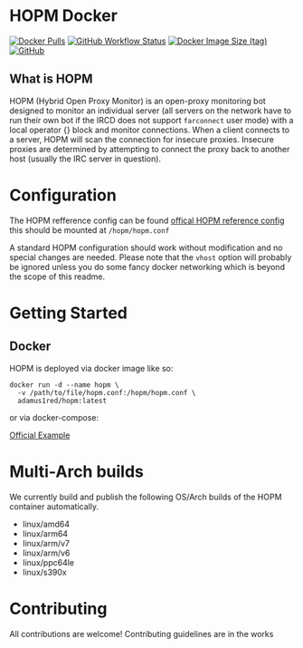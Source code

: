 # HOPM Docker
[![Docker Pulls](https://img.shields.io/docker/pulls/adamus1red/hopm?style=for-the-badge)](https://hub.docker.com/r/adamus1red/hopm)
[![GitHub Workflow Status](https://img.shields.io/github/actions/workflow/status/adamus1red/docker-hopm/docker-publish.yml?style=for-the-badge)](https://github.com/adamus1red/docker-hopm/actions)
[![Docker Image Size (tag)](https://img.shields.io/docker/image-size/adamus1red/hopm/latest?style=for-the-badge)](https://hub.docker.com/r/adamus1red/hopm/tags)
[![GitHub](https://img.shields.io/github/license/adamus1red/docker-hopm?style=for-the-badge)](https://github.com/adamus1red/docker-hopm)
## What is HOPM
HOPM (Hybrid Open Proxy Monitor) is an open-proxy monitoring bot designed to
monitor an individual server (all servers on the network have to run their own
bot if the IRCD does not support `farconnect` user mode) with a local
operator {} block and monitor connections. When a client connects to a server,
HOPM will scan the connection for insecure proxies. Insecure proxies are
determined by attempting to connect the proxy back to another host (usually the
IRC server in question).

# Configuration

The HOPM refference config can be found [offical HOPM reference config](https://github.com/ircd-hybrid/hopm/blob/master/doc/reference.conf) this should be mounted at `/hopm/hopm.conf`

A standard HOPM configuration should work without modification and no special changes are needed. Please note that the `vhost` option will probably be ignored unless you do some fancy docker networking which is beyond the scope of this readme.

# Getting Started

## Docker

HOPM is deployed via docker image like so:

```
docker run -d --name hopm \
  -v /path/to/file/hopm.conf:/hopm/hopm.conf \
  adamus1red/hopm:latest
```

or via docker-compose:

[Official Example](https://github.com/adamus1red/docker-hopm/blob/main/docker-compose.yml)

# Multi-Arch builds

We currently build and publish the following OS/Arch builds of the HOPM container automatically.
* linux/amd64
* linux/arm64
* linux/arm/v7
* linux/arm/v6
* linux/ppc64le
* linux/s390x

# Contributing

All contributions are welcome! Contributing guidelines are in the works
